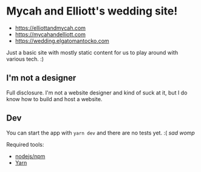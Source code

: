 # Mycah and Elliott's wedding site!

- https://elliottandmycah.com
- https://mycahandelliott.com
- https://wedding.elgatomantocko.com

Just a basic site with mostly static content for us to play around with various tech. :)

## I'm not a designer

Full disclosure. I'm not a website designer and kind of suck at it, but I do know how to build and host a website. 

## Dev

You can start the app with `yarn dev` and there are no tests yet. :( _sad womp_

Required tools:

- [nodejs/npm](https://nodejs.org/en/download/package-manager/)
- [Yarn](https://classic.yarnpkg.com/en/)
